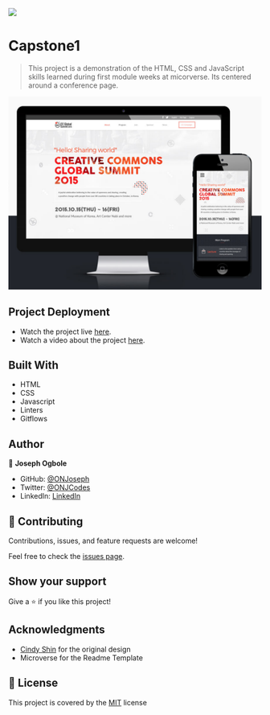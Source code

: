 ![](https://img.shields.io/badge/Microverse-blueviolet)

# Capstone1

> This project is a demonstration of the HTML, CSS and JavaScript skills learned during first module weeks at micorverse.
> Its centered around a conference page.

![screenshot](./images/conference_page.png)


## Project Deployment

- Watch the project live [here](https://onjoseph.github.io/Capstone1/).
- Watch a video about the project [here](https://www.loom.com/share/3c9009956a464f70bf19d54f85012e9c).

## Built With

- HTML
- CSS
- Javascript
- Linters
- Gitflows

## Author

👤 **Joseph Ogbole**

- GitHub: [@ONJoseph](https://github.com/ONJoseph)
- Twitter: [@ONJCodes](https://twitter.com/ONJCodes)
- LinkedIn: [LinkedIn](https://www.linkedin.com/in/o-n-joseph-ba8425147/)

## 🤝 Contributing

Contributions, issues, and feature requests are welcome!

Feel free to check the [issues page](https://github.com/ONJoseph/Capstone1/issues).

## Show your support

Give a ⭐️ if you like this project!

## Acknowledgments

- [Cindy Shin](https://www.behance.net/adagio07) for the original design
- Microverse for the Readme Template

## 📝 License

This project is covered by the [MIT](/LICENSE) license
